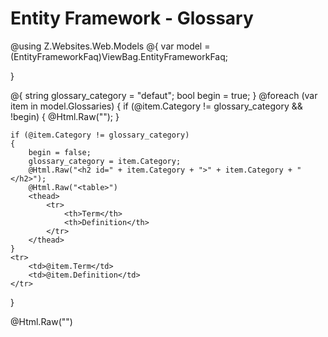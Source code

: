 # Entity Framework - Glossary

@using Z.Websites.Web.Models
@{
    var model = (EntityFrameworkFaq)ViewBag.EntityFrameworkFaq;

}

@{
    string glossary_category = "defaut";
    bool begin = true;
}
@foreach (var item in model.Glossaries)
{
    if (@item.Category != glossary_category && !begin)
    {
        @Html.Raw("</table>");
    }

    if (@item.Category != glossary_category)
    {
        begin = false;
        glossary_category = item.Category;
        @Html.Raw("<h2 id=" + item.Category + ">" + item.Category + "</h2>");
        @Html.Raw("<table>")
        <thead>
            <tr>
                <th>Term</th>
                <th>Definition</th>
            </tr>
        </thead>
    }
    <tr>
        <td>@item.Term</td>
        <td>@item.Definition</td>
    </tr>
}

@Html.Raw("</table>")
